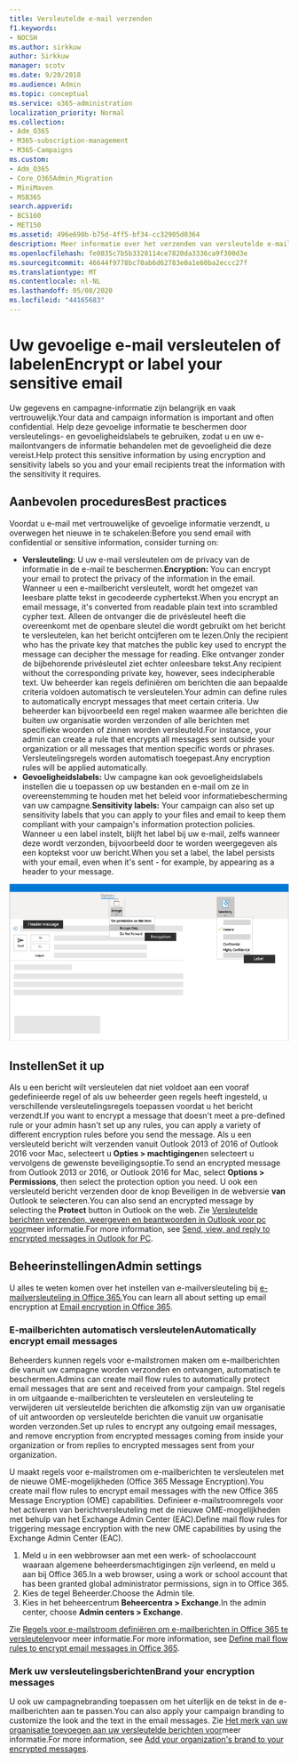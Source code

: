 ```yaml
---
title: Versleutelde e-mail verzenden
f1.keywords:
- NOCSH
ms.author: sirkkuw
author: Sirkkuw
manager: scotv
ms.date: 9/20/2018
ms.audience: Admin
ms.topic: conceptual
ms.service: o365-administration
localization_priority: Normal
ms.collection:
- Adm_O365
- M365-subscription-management
- M365-Campaigns
ms.custom:
- Adm_O365
- Core_O365Admin_Migration
- MiniMaven
- MSB365
search.appverid:
- BCS160
- MET150
ms.assetid: 496e690b-b75d-4ff5-bf34-cc32905d0364
description: Meer informatie over het verzenden van versleutelde e-mail via Outlook.
ms.openlocfilehash: fe0835c7b5b3328114ce7820da3336ca9f300d3e
ms.sourcegitcommit: 46644f9778bc70ab6d62783e0a1e60ba2eccc27f
ms.translationtype: MT
ms.contentlocale: nl-NL
ms.lasthandoff: 05/08/2020
ms.locfileid: "44165683"
---
```

# <a name="encrypt-or-label-your-sensitive-email"></a><span data-ttu-id="f21bc-103">Uw gevoelige e-mail versleutelen of labelen</span><span class="sxs-lookup"><span data-stu-id="f21bc-103">Encrypt or label your sensitive email</span></span>

<span data-ttu-id="f21bc-104">Uw gegevens en campagne-informatie zijn belangrijk en vaak vertrouwelijk.</span><span class="sxs-lookup"><span data-stu-id="f21bc-104">Your data and campaign information is important and often confidential.</span></span> <span data-ttu-id="f21bc-105">Help deze gevoelige informatie te beschermen door versleutelings- en gevoeligheidslabels te gebruiken, zodat u en uw e-mailontvangers de informatie behandelen met de gevoeligheid die deze vereist.</span><span class="sxs-lookup"><span data-stu-id="f21bc-105">Help protect this sensitive information by using encryption and sensitivity labels so you and your email recipients treat the information with the sensitivity it requires.</span></span>


## <a name="best-practices"></a><span data-ttu-id="f21bc-106">Aanbevolen procedures</span><span class="sxs-lookup"><span data-stu-id="f21bc-106">Best practices</span></span>

<span data-ttu-id="f21bc-107">Voordat u e-mail met vertrouwelijke of gevoelige informatie verzendt, u overwegen het nieuwe in te schakelen:</span><span class="sxs-lookup"><span data-stu-id="f21bc-107">Before you send email with confidential or sensitive information, consider turning on:</span></span>

- <span data-ttu-id="f21bc-108">**Versleuteling:** U uw e-mail versleutelen om de privacy van de informatie in de e-mail te beschermen.</span><span class="sxs-lookup"><span data-stu-id="f21bc-108">**Encryption:** You can encrypt your email to protect the privacy of the information in the email.</span></span> <span data-ttu-id="f21bc-109">Wanneer u een e-mailbericht versleutelt, wordt het omgezet van leesbare platte tekst in gecodeerde cyphertekst.</span><span class="sxs-lookup"><span data-stu-id="f21bc-109">When you encrypt an email message, it's converted from readable plain text into scrambled cypher text.</span></span> <span data-ttu-id="f21bc-110">Alleen de ontvanger die de privésleutel heeft die overeenkomt met de openbare sleutel die wordt gebruikt om het bericht te versleutelen, kan het bericht ontcijferen om te lezen.</span><span class="sxs-lookup"><span data-stu-id="f21bc-110">Only the recipient who has the private key that matches the public key used to encrypt the message can decipher the message for reading.</span></span> <span data-ttu-id="f21bc-111">Elke ontvanger zonder de bijbehorende privésleutel ziet echter onleesbare tekst.</span><span class="sxs-lookup"><span data-stu-id="f21bc-111">Any recipient without the corresponding private key, however, sees indecipherable text.</span></span> <span data-ttu-id="f21bc-112">Uw beheerder kan regels definiëren om berichten die aan bepaalde criteria voldoen automatisch te versleutelen.</span><span class="sxs-lookup"><span data-stu-id="f21bc-112">Your admin can define rules to automatically encrypt messages that meet certain criteria.</span></span> <span data-ttu-id="f21bc-113">Uw beheerder kan bijvoorbeeld een regel maken waarmee alle berichten die buiten uw organisatie worden verzonden of alle berichten met specifieke woorden of zinnen worden versleuteld.</span><span class="sxs-lookup"><span data-stu-id="f21bc-113">For instance, your admin can create a rule that encrypts all messages sent outside your organization or all messages that mention specific words or phrases.</span></span> <span data-ttu-id="f21bc-114">Versleutelingsregels worden automatisch toegepast.</span><span class="sxs-lookup"><span data-stu-id="f21bc-114">Any encryption rules will be applied automatically.</span></span>
- <span data-ttu-id="f21bc-115">**Gevoeligheidslabels:** Uw campagne kan ook gevoeligheidslabels instellen die u toepassen op uw bestanden en e-mail om ze in overeenstemming te houden met het beleid voor informatiebescherming van uw campagne.</span><span class="sxs-lookup"><span data-stu-id="f21bc-115">**Sensitivity labels:** Your campaign can also set up sensitivity labels that you can apply to your files and email to keep them compliant with your campaign's information protection policies.</span></span> <span data-ttu-id="f21bc-116">Wanneer u een label instelt, blijft het label bij uw e-mail, zelfs wanneer deze wordt verzonden, bijvoorbeeld door te worden weergegeven als een koptekst voor uw bericht.</span><span class="sxs-lookup"><span data-stu-id="f21bc-116">When you set a label, the label persists with your email, even when it's sent - for example, by appearing as a header to your message.</span></span>

![Diagram van een e-mail met oproepen voor labels en versleuteling](../media/m365-campaign-email-encrypt.png)


## <a name="set-it-up"></a><span data-ttu-id="f21bc-118">Instellen</span><span class="sxs-lookup"><span data-stu-id="f21bc-118">Set it up</span></span>

<span data-ttu-id="f21bc-119">Als u een bericht wilt versleutelen dat niet voldoet aan een vooraf gedefinieerde regel of als uw beheerder geen regels heeft ingesteld, u verschillende versleutelingsregels toepassen voordat u het bericht verzendt.</span><span class="sxs-lookup"><span data-stu-id="f21bc-119">If you want to encrypt a message that doesn't meet a pre-defined rule or your admin hasn't set up any rules, you can apply a variety of different encryption rules before you send the message.</span></span> <span data-ttu-id="f21bc-120">Als u een versleuteld bericht wilt verzenden vanuit Outlook 2013 of 2016 of Outlook 2016 voor Mac, selecteert u **Opties > machtigingen**en selecteert u vervolgens de gewenste beveiligingsoptie.</span><span class="sxs-lookup"><span data-stu-id="f21bc-120">To send an encrypted message from Outlook 2013 or 2016, or Outlook 2016 for Mac, select **Options > Permissions**, then select the protection option you need.</span></span> <span data-ttu-id="f21bc-121">U ook een versleuteld bericht verzenden door de knop Beveiligen in de webversie **van** Outlook te selecteren.</span><span class="sxs-lookup"><span data-stu-id="f21bc-121">You can also send an encrypted message by selecting the **Protect** button in Outlook on the web.</span></span> <span data-ttu-id="f21bc-122">Zie [Versleutelde berichten verzenden, weergeven en beantwoorden in Outlook voor pc voor](https://support.microsoft.com/en-us/office/send-view-and-reply-to-encrypted-messages-in-outlook-for-pc-eaa43495-9bbb-4fca-922a-df90dee51980)meer informatie.</span><span class="sxs-lookup"><span data-stu-id="f21bc-122">For more information, see [Send, view, and reply to encrypted messages in Outlook for PC](https://support.microsoft.com/en-us/office/send-view-and-reply-to-encrypted-messages-in-outlook-for-pc-eaa43495-9bbb-4fca-922a-df90dee51980).</span></span>

## <a name="admin-settings"></a><span data-ttu-id="f21bc-123">Beheerinstellingen</span><span class="sxs-lookup"><span data-stu-id="f21bc-123">Admin settings</span></span>

<span data-ttu-id="f21bc-124">U alles te weten komen over het instellen van e-mailversleuteling bij [e-mailversleuteling in Office 365.](https://docs.microsoft.com/office365/securitycompliance/email-encryption)</span><span class="sxs-lookup"><span data-stu-id="f21bc-124">You can learn all about setting up email encryption at [Email encryption in Office 365](https://docs.microsoft.com/office365/securitycompliance/email-encryption).</span></span>

### <a name="automatically-encrypt-email-messages"></a><span data-ttu-id="f21bc-125">E-mailberichten automatisch versleutelen</span><span class="sxs-lookup"><span data-stu-id="f21bc-125">Automatically encrypt email messages</span></span>

<span data-ttu-id="f21bc-126">Beheerders kunnen regels voor e-mailstromen maken om e-mailberichten die vanuit uw campagne worden verzonden en ontvangen, automatisch te beschermen.</span><span class="sxs-lookup"><span data-stu-id="f21bc-126">Admins can create mail flow rules to automatically protect email messages that are sent and received from your campaign.</span></span> <span data-ttu-id="f21bc-127">Stel regels in om uitgaande e-mailberichten te versleutelen en versleuteling te verwijderen uit versleutelde berichten die afkomstig zijn van uw organisatie of uit antwoorden op versleutelde berichten die vanuit uw organisatie worden verzonden.</span><span class="sxs-lookup"><span data-stu-id="f21bc-127">Set up rules to encrypt any outgoing email messages, and remove encryption from encrypted messages coming from inside your organization or from replies to encrypted messages sent from your organization.</span></span> 

<span data-ttu-id="f21bc-128">U maakt regels voor e-mailstromen om e-mailberichten te versleutelen met de nieuwe OME-mogelijkheden (Office 365 Message Encryption).</span><span class="sxs-lookup"><span data-stu-id="f21bc-128">You create mail flow rules to encrypt email messages with the new Office 365 Message Encryption (OME) capabilities.</span></span> <span data-ttu-id="f21bc-129">Definieer e-mailstroomregels voor het activeren van berichtversleuteling met de nieuwe OME-mogelijkheden met behulp van het Exchange Admin Center (EAC).</span><span class="sxs-lookup"><span data-stu-id="f21bc-129">Define mail flow rules for triggering message encryption with the new OME capabilities by using the Exchange Admin Center (EAC).</span></span> 

1. <span data-ttu-id="f21bc-130">Meld u in een webbrowser aan met een werk- of schoolaccount waaraan algemene beheerdersmachtigingen zijn verleend, en meld u aan bij Office 365.</span><span class="sxs-lookup"><span data-stu-id="f21bc-130">In a web browser, using a work or school account that has been granted global administrator permissions, sign in to Office 365.</span></span> 
2. <span data-ttu-id="f21bc-131">Kies de tegel Beheerder.</span><span class="sxs-lookup"><span data-stu-id="f21bc-131">Choose the Admin tile.</span></span> 
3. <span data-ttu-id="f21bc-132">Kies in het beheercentrum **Beheercentra > Exchange**.</span><span class="sxs-lookup"><span data-stu-id="f21bc-132">In the admin center, choose **Admin centers > Exchange**.</span></span> 

<span data-ttu-id="f21bc-133">Zie [Regels voor e-mailstroom definiëren om e-mailberichten in Office 365 te versleutelen](https://docs.microsoft.com/office365/securitycompliance/define-mail-flow-rules-to-encrypt-email)voor meer informatie.</span><span class="sxs-lookup"><span data-stu-id="f21bc-133">For more information, see [Define mail flow rules to encrypt email messages in Office 365](https://docs.microsoft.com/office365/securitycompliance/define-mail-flow-rules-to-encrypt-email).</span></span>

### <a name="brand-your-encryption-messages"></a><span data-ttu-id="f21bc-134">Merk uw versleutelingsberichten</span><span class="sxs-lookup"><span data-stu-id="f21bc-134">Brand your encryption messages</span></span>

<span data-ttu-id="f21bc-135">U ook uw campagnebranding toepassen om het uiterlijk en de tekst in de e-mailberichten aan te passen.</span><span class="sxs-lookup"><span data-stu-id="f21bc-135">You can also apply your campaign branding to customize the look and the text in the email messages.</span></span> <span data-ttu-id="f21bc-136">Zie [Het merk van uw organisatie toevoegen aan uw versleutelde berichten voor](https://docs.microsoft.com/office365/securitycompliance/email-encryption)meer informatie.</span><span class="sxs-lookup"><span data-stu-id="f21bc-136">For more information, see [Add your organization's brand to your encrypted messages](https://docs.microsoft.com/office365/securitycompliance/email-encryption).</span></span>

